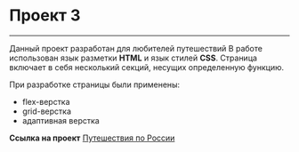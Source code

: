 # Проект 3
----------
Данный проект разработан для любителей путешествий
В работе использован язык разметки **HTML** и язык стилей **CSS**.
Страница включает в себя несколький секций, несущих определенную функцию.

При разработке страницы были применены:
* flex-верстка
* grid-верстка
* адаптивная верстка

**Ссылка на проект** [Путешествия по России](https://radik0304.github.io/russian-travel/)
